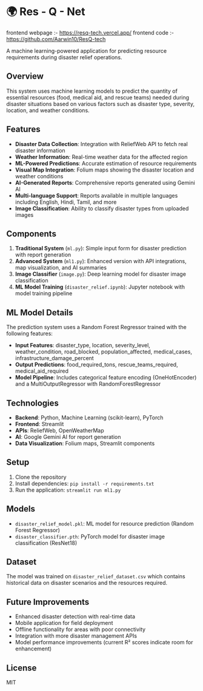 # 🌍 Res - Q - Net

frontend webpage :- https://resq-tech.vercel.app/
frontend code :- https://github.com/Aarwin10/ResQ-tech

A machine learning-powered application for predicting resource requirements during disaster relief operations.

## Overview

This system uses machine learning models to predict the quantity of essential resources (food, medical aid, and rescue teams) needed during disaster situations based on various factors such as disaster type, severity, location, and weather conditions.

## Features

- **Disaster Data Collection**: Integration with ReliefWeb API to fetch real disaster information
- **Weather Information**: Real-time weather data for the affected region
- **ML-Powered Predictions**: Accurate estimation of resource requirements
- **Visual Map Integration**: Folium maps showing the disaster location and weather conditions
- **AI-Generated Reports**: Comprehensive reports generated using Gemini AI
- **Multi-language Support**: Reports available in multiple languages including English, Hindi, Tamil, and more
- **Image Classification**: Ability to classify disaster types from uploaded images

## Components

1. **Traditional System** (`ml.py`): Simple input form for disaster prediction with report generation
2. **Advanced System** (`ml1.py`): Enhanced version with API integrations, map visualization, and AI summaries
3. **Image Classifier** (`image.py`): Deep learning model for disaster image classification
4. **ML Model Training** (`disaster_relief.ipynb`): Jupyter notebook with model training pipeline

## ML Model Details

The prediction system uses a Random Forest Regressor trained with the following features:
- **Input Features**: disaster_type, location, severity_level, weather_condition, road_blocked, population_affected, medical_cases, infrastructure_damage_percent
- **Output Predictions**: food_required_tons, rescue_teams_required, medical_aid_required
- **Model Pipeline**: Includes categorical feature encoding (OneHotEncoder) and a MultiOutputRegressor with RandomForestRegressor

## Technologies

- **Backend**: Python, Machine Learning (scikit-learn), PyTorch
- **Frontend**: Streamlit
- **APIs**: ReliefWeb, OpenWeatherMap
- **AI**: Google Gemini AI for report generation
- **Data Visualization**: Folium maps, Streamlit components

## Setup

1. Clone the repository
2. Install dependencies: `pip install -r requirements.txt`
3. Run the application: `streamlit run ml1.py`

## Models

- `disaster_relief_model.pkl`: ML model for resource prediction (Random Forest Regressor)
- `disaster_classifier.pth`: PyTorch model for disaster image classification (ResNet18)

## Dataset

The model was trained on `disaster_relief_dataset.csv` which contains historical data on disaster scenarios and the resources required.

## Future Improvements

- Enhanced disaster detection with real-time data
- Mobile application for field deployment
- Offline functionality for areas with poor connectivity
- Integration with more disaster management APIs
- Model performance improvements (current R² scores indicate room for enhancement)

## License

MIT
